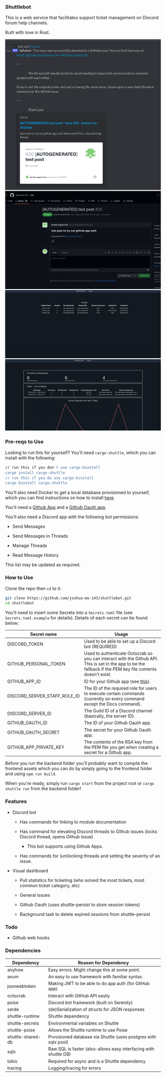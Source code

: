 ### Shuttlebot

This is a web service that facilitates support ticket management on Discord forum help channels.

Built with love in Rust.

![](./Screenshot1.png)
![](./Screenshot2.png)
![](./Screenshot3.png)
![](./Screenshot4.png)

### Pre-reqs to Use

Looking to run this for yourself? You'll need `cargo-shuttle`, which you can install with the following:

```sh
// run this if you don't use cargo-binstall
cargo install cargo-shuttle
// run this if you do use cargo-binstall
cargo binstall cargo-shuttle
```

You'll also need Docker to get a local database provisioned to yourself, which you can find instructions on how to install [here](https://docs.docker.com/get-docker/).

You'll need a [Github App](https://docs.github.com/en/apps/creating-github-apps/registering-a-github-app/registering-a-github-app) and a [Github Oauth app](https://docs.github.com/en/apps/oauth-apps/building-oauth-apps/creating-an-oauth-app).

You'll also need a Discord app with the following bot permissions:

* Send Messages

* Send Messages in Threads

* Manage Threads

* Read Message History

This list may be updated as required.


### How to Use

Clone the repo then `cd` to it: 

```sh
git clone https://github.com/joshua-mo-143/shuttlebot.git
cd shuttlebot
```

You'll need to insert some Secrets into a `Secrets.toml` file (see `Secrets.toml.example` for details). Details of each secret can be found below:

| Secret name                  | Usage                                                                                                                                                         |
|------------------------------|---------------------------------------------------------------------------------------------------------------------------------------------------------------|
| DISCORD_TOKEN                | Used to be able to set up a Discord bot (REQUIRED)                                                                                                            |
| GITHUB_PERSONAL_TOKEN        | Used to authenticate Octocrab so you can interact with the Github API.  This is set in the app to be the fallback if the PEM key file contents doesn't exist. |
| GITHUB_APP_ID                | ID for your Github app (see [this](https://docs.github.com/en/apps/creating-github-apps/registering-a-github-app/registering-a-github-app)).                  |
| DISCORD_SERVER_STAFF_ROLE_ID | The ID of the required role for users to execute certain commands (currently on every command except the Docs command).                                       |
| DISCORD_SERVER_ID            | The Guild ID of a Discord channel (basically, the server ID).                                                                                                 |
| GITHUB_OAUTH_ID              | The ID of your Github Oauth app.                                                                                                                              |
| GITHUB_OAUTH_SECRET          | The secret for your Github Oauth app.                                                                                                                         |
| GITHUB_APP_PRIVATE_KEY       | The contents of the RSA key from the PEM file you get when creating a secret for a Github app.                                                                |

Before you run the backend folder you'll probably want to compile the frontend assets which you can do by simply going to the frontend folder and using `npm run build`.

When you're ready, simply run `cargo start` from the project root or `cargo shuttle run` from the backend folder!

### Features

* Discord bot 

  * Has commands for linking to module documentation

  * Has command for elevating Discord threads to Github issues (locks Discord thread, opens Github issue)

    * This bot supports using Github Apps.

  * Has commands for (un)locking threads and setting the severity of an issue.

* Visual dashboard

  * Pull statistics for ticketing (who solved the most tickets, most common ticket category, etc)

  * General issues

  * Github Oauth (uses shuttle-persist to store session tokens)

  * Background task to delete expired sessions from shuttle-persist

### Todo

* Github web hooks


### Dependencies

| Dependency        | Reason for Dependency                                             |
|-------------------|-------------------------------------------------------------------|
| anyhow            | Easy errors. Might change this at some point.                     |
| axum              | An easy to use framework with familiar syntax.                    |
| jsonwebtoken      | Making JWT to be able to do app auth (for GitHub app)             |
| octocrab          | Interact with GitHub API easily                                   |
| poise             | Discord bot framework (built on Serenity)                         |
| serde             | (de)Serialization of structs for JSON responses                   |
| shuttle-runtime   | Shuttle dependency                                                |
| shuttle-secrets   | Environmental variables on Shuttle                                |
| shuttle-poise     | Allows the Shuttle runtime to use Poise                           |
| shuttle-shared-db | Provisioned database via Shuttle (uses postgres with sqlx pool)   |
| sqlx              | Raw SQL is faster (also: allows easy interfacing with shuttle DB) |
| tokio             | Required for async and is a Shuttle dependency                    |
| tracing           | Logging/tracing for errors                                        |


